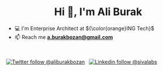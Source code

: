 <h1 align="center">Hi 🖖, I'm Ali Burak</h1>

- 💻 I'm Enterprise Architect at ${\color{orange}ING Tech}$
- 📫 Reach me **a.burakbozan@gmail.com**

<br />
<!---
- 📄 Know about my experiences [https://www.linkedin.com/in/ali-burak-bozan/](https://www.linkedin.com/in/ali-burak-bozan/)

<h3 align="left">Connect with me:</h3>
<p align="left">
<a href="https://www.linkedin.com/in/ali-burak-bozan/" target="blank"><img align="center" src="https://raw.githubusercontent.com/rahuldkjain/github-profile-readme-generator/master/src/images/icons/Social/linked-in-alt.svg" alt="benanilcan" height="30" width="40" /></a>
</p>
-->

[![Twitter follow @aliburakbozan](https://img.shields.io/twitter/follow/aliburakbozan?style=social)](https://twitter.com/aliburakbozan) &nbsp;
[![Linkedin follow @sivalabs](https://img.shields.io/badge/-aliburakbozan-blue?style=flat-square&logo=Linkedin&logoColor=white&link=https://www.linkedin.com/in/ali-burak-bozan/)](https://www.linkedin.com/in/ali-burak-bozan/) &nbsp;
